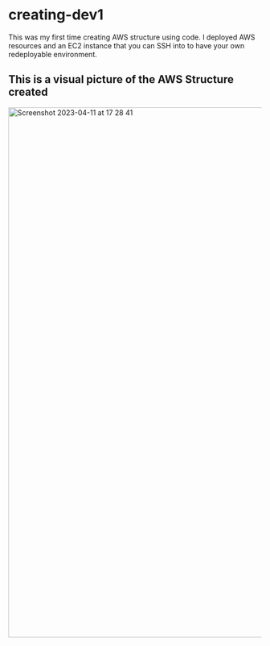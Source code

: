 # creating-dev1
This was my first time creating AWS structure using code. I deployed AWS resources and an EC2 instance that you can SSH into to have your own redeployable environment.

## This is a visual picture of the AWS Structure created
<img width="1053" alt="Screenshot 2023-04-11 at 17 28 41" src="https://user-images.githubusercontent.com/128765112/231351154-75fe69e2-cb37-4632-9ac0-a7536fd1d090.png">
